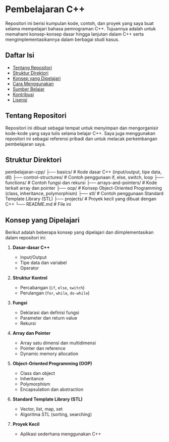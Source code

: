 # Pembelajaran C++

Repositori ini berisi kumpulan kode, contoh, dan proyek yang saya buat selama mempelajari bahasa pemrograman C++. Tujuannya adalah untuk memahami konsep-konsep dasar hingga lanjutan dalam C++ serta mengimplementasikannya dalam berbagai studi kasus.

## Daftar Isi

- [Tentang Repositori](#tentang-repositori)
- [Struktur Direktori](#struktur-direktori)
- [Konsep yang Dipelajari](#konsep-yang-dipelajari)
- [Cara Menggunakan](#cara-menggunakan)
- [Sumber Belajar](#sumber-belajar)
- [Kontribusi](#kontribusi)
- [Lisensi](#lisensi)

## Tentang Repositori
Repositori ini dibuat sebagai tempat untuk menyimpan dan mengorganisir kode-kode yang saya tulis selama belajar C++. Saya juga menggunakan repositori ini sebagai referensi pribadi dan untuk melacak perkembangan pembelajaran saya.

## Struktur Direktori
pembelajaran-cpp/
├── basics/ # Kode dasar C++ (input/output, tipe data, dll)
├── control-structures/ # Contoh penggunaan if, else, switch, loop
├── functions/ # Contoh fungsi dan rekursi
├── arrays-and-pointers/ # Kode terkait array dan pointer
├── oop/ # Konsep Object-Oriented Programming (class, inheritance, polymorphism)
├── stl/ # Contoh penggunaan Standard Template Library (STL)
├── projects/ # Proyek kecil yang dibuat dengan C++
└── README.md # File ini

## Konsep yang Dipelajari

Berikut adalah beberapa konsep yang dipelajari dan diimplementasikan dalam repositori ini:

1. **Dasar-dasar C++**
   - Input/Output
   - Tipe data dan variabel
   - Operator

2. **Struktur Kontrol**
   - Percabangan (`if`, `else`, `switch`)
   - Perulangan (`for`, `while`, `do-while`)

3. **Fungsi**
   - Deklarasi dan definisi fungsi
   - Parameter dan return value
   - Rekursi

4. **Array dan Pointer**
   - Array satu dimensi dan multidimensi
   - Pointer dan reference
   - Dynamic memory allocation

5. **Object-Oriented Programming (OOP)**
   - Class dan object
   - Inheritance
   - Polymorphism
   - Encapsulation dan abstraction

6. **Standard Template Library (STL)**
   - Vector, list, map, set
   - Algoritma STL (sorting, searching)

7. **Proyek Kecil**
   - Aplikasi sederhana menggunakan C++
